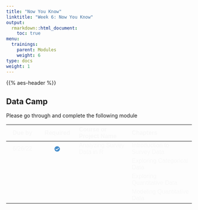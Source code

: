 ```yaml
---
title: "Now You Know"
linktitle: "Week 6: Now You Know"
output:
  rmarkdown::html_document:
    toc: true
menu:
  trainings:
    parent: Modules
    weight: 6
type: docs
weight: 1
---
```


<script src="/rmarkdown-libs/kePrint/kePrint.js"></script>

<link href="/rmarkdown-libs/lightable/lightable.css" rel="stylesheet" />

{{% aes-header %}}

## Data Camp

Please go through and complete the following module

<center>
<table class=" lightable-paper" style="font-family: &quot;Arial Narrow&quot;, arial, helvetica, sans-serif; margin-left: auto; margin-right: auto;">
<thead>
<tr>
<th style="text-align:center;color: #f7f7f7 !important;background-color: transparent !important;vertical-align: middle !important;">
Due by
</th>
<th style="text-align:center;color: #f7f7f7 !important;background-color: transparent !important;vertical-align: middle !important;">
Required
</th>
<th style="text-align:left;color: #f7f7f7 !important;background-color: transparent !important;vertical-align: middle !important;">
Course or Project Name
</th>
<th style="text-align:left;color: #f7f7f7 !important;background-color: transparent !important;vertical-align: middle !important;">
Chapters
</th>
</tr>
</thead>
<tbody>
<tr>
<td style="text-align:center;width: 10em; color: #f7f7f7 !important;background-color: transparent !important;vertical-align: middle !important;">
6/26/22
</td>
<td style="text-align:center;width: 10em; color: #f7f7f7 !important;background-color: transparent !important;vertical-align: middle !important;">
<svg aria-hidden="true" role="img" viewbox="0 0 512 512" style="height:15px;width:15px;vertical-align:-0.125em;margin-left:auto;margin-right:auto;font-size:inherit;fill:#428bca;overflow:visible;position:relative;">
<path d="M504 256c0 136.967-111.033 248-248 248S8 392.967 8 256 119.033 8 256 8s248 111.033 248 248zM227.314 387.314l184-184c6.248-6.248 6.248-16.379 0-22.627l-22.627-22.627c-6.248-6.249-16.379-6.249-22.628 0L216 308.118l-70.059-70.059c-6.248-6.248-16.379-6.248-22.628 0l-22.627 22.627c-6.248 6.248-6.248 16.379 0 22.627l104 104c6.249 6.249 16.379 6.249 22.628.001z"></path>
</svg>
</td>
<td style="text-align:left;width: 25em; color: #f7f7f7 !important;background-color: transparent !important;vertical-align: middle !important;">
Analyzing Survey Data in R
</td>
<td style="text-align:left;width: 30em; color: #f7f7f7 !important;background-color: transparent !important;vertical-align: middle !important;">
Introduction to Survey Data
</td>
</tr>
<tr>
<td style="text-align:center;width: 10em; color: #f7f7f7 !important;background-color: transparent !important;vertical-align: middle !important;">
</td>
<td style="text-align:center;width: 10em; color: #f7f7f7 !important;background-color: transparent !important;vertical-align: middle !important;">
</td>
<td style="text-align:left;width: 25em; color: #f7f7f7 !important;background-color: transparent !important;vertical-align: middle !important;">
</td>
<td style="text-align:left;width: 30em; color: #f7f7f7 !important;background-color: transparent !important;vertical-align: middle !important;">
Exploring Categorical Data
</td>
</tr>
<tr>
<td style="text-align:center;width: 10em; color: #f7f7f7 !important;background-color: transparent !important;vertical-align: middle !important;">
</td>
<td style="text-align:center;width: 10em; color: #f7f7f7 !important;background-color: transparent !important;vertical-align: middle !important;">
</td>
<td style="text-align:left;width: 25em; color: #f7f7f7 !important;background-color: transparent !important;vertical-align: middle !important;">
</td>
<td style="text-align:left;width: 30em; color: #f7f7f7 !important;background-color: transparent !important;vertical-align: middle !important;">
Exploring Quantitative Data
</td>
</tr>
<tr>
<td style="text-align:center;width: 10em; color: #f7f7f7 !important;background-color: transparent !important;vertical-align: middle !important;">
</td>
<td style="text-align:center;width: 10em; color: #f7f7f7 !important;background-color: transparent !important;vertical-align: middle !important;">
</td>
<td style="text-align:left;width: 25em; color: #f7f7f7 !important;background-color: transparent !important;vertical-align: middle !important;">
</td>
<td style="text-align:left;width: 30em; color: #f7f7f7 !important;background-color: transparent !important;vertical-align: middle !important;">
Modeling Quantitative Data
</td>
</tr>
</tbody>
</table>
</center>
